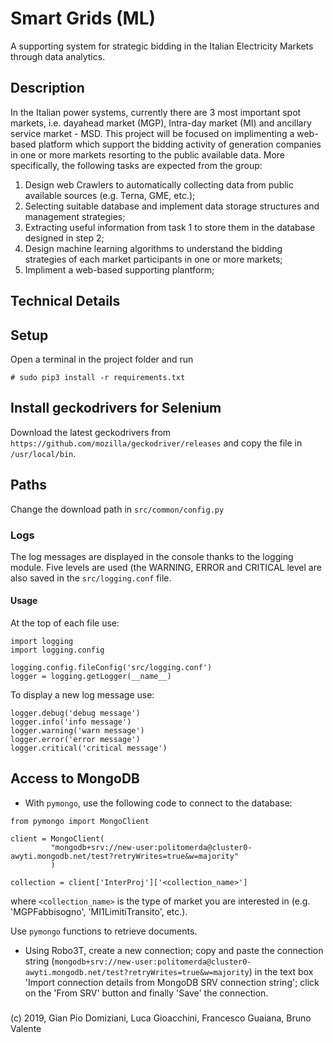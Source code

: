 # Smart Grids (ML)
A supporting system for strategic bidding in the Italian Electricity Markets through data analytics.

## Description
In the Italian power systems, currently there are 3 most important spot markets, i.e. dayahead market (MGP), Intra-day market (MI) and ancillary service market - MSD. 
This project will be focused on implimenting a web-based platform which support the bidding activity of generation companies in one or more markets resorting to the public available data. 
More specifically, the following tasks are expected from the group:
1. Design web Crawlers to automatically collecting data from public available sources (e.g. Terna, GME, etc.);
2. Selecting suitable database and implement data storage structures and management strategies;
3. Extracting useful information from task 1 to store them in the database designed in step 2;
4. Design machine learning algorithms to understand the bidding strategies of each market participants in one or more markets;
5. Impliment a web-based supporting plantform;

## Technical Details

## Setup
Open a terminal in the project folder and run
```
# sudo pip3 install -r requirements.txt
```
## Install geckodrivers for Selenium
Download the latest geckodrivers from ```https://github.com/mozilla/geckodriver/releases``` and copy the file in ```/usr/local/bin```.

## Paths
Change the download path in ```src/common/config.py```

### Logs
The log messages are displayed in the console thanks to the logging module. Five levels are used (the WARNING, ERROR and CRITICAL level are also saved in the ``` src/logging.conf ``` file.
#### Usage
At the top of each file use:
```
import logging
import logging.config

logging.config.fileConfig('src/logging.conf')
logger = logging.getLogger(__name__)
```
To display a new log message use:
```
logger.debug('debug message')
logger.info('info message')
logger.warning('warn message')
logger.error('error message')
logger.critical('critical message')
```

## Access to MongoDB
* With ```pymongo```, use the following code to connect to the database:
```
from pymongo import MongoClient

client = MongoClient(
         "mongodb+srv://new-user:politomerda@cluster0-awyti.mongodb.net/test?retryWrites=true&w=majority"
         )

collection = client['InterProj']['<collection_name>']
```
where ```<collection_name>``` is the type of market you are interested in (e.g. 'MGPFabbisogno', 'MI1LimitiTransito', etc.).

Use ```pymongo``` functions to retrieve documents.

* Using Robo3T, create a new connection; copy and paste the connection string 
(```mongodb+srv://new-user:politomerda@cluster0-awyti.mongodb.net/test?retryWrites=true&w=majority```) in the text box
 'Import connection details from MongoDB SRV connection string'; click on the 'From SRV' button and
 finally 'Save' the connection.
### 
(c) 2019, Gian Pio Domiziani, Luca Gioacchini, Francesco Guaiana, Bruno Valente
